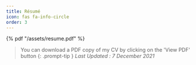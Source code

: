 ```yaml
---
title: Résumé
icon: fas fa-info-circle
order: 3
---
```


{% pdf "/assets/resume.pdf" %}

> You can download a PDF copy of my CV by clicking on the 'View PDF' button
{: .prompt-tip }
> *Last Updated : 7 December 2021*

